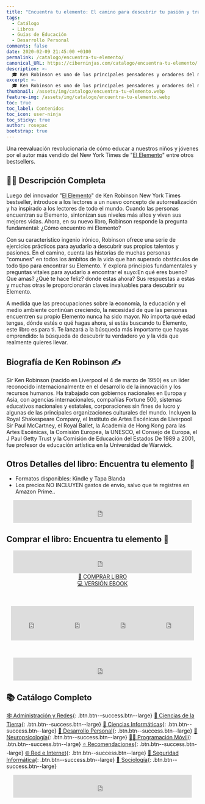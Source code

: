 ```yaml
---
title: "Encuentra tu elemento: El camino para descubrir tu pasión y transformar tu vida de Ken Robinson 🎓"
tags:
  - Catálogo
  - Libros
  - Guías de Educación
  - Desarrollo Personal
comments: false
date: 2020-02-09 21:45:00 +0100
permalink: /catalogo/encuentra-tu-elemento/
canonical_URL: https://ciberninjas.com/catalogo/encuentra-tu-elemento/
description: >-
  🎓 Ken Robinson es uno de los principales pensadores y oradores del mundo sobre creatividad y realización personal en Encuentra tu elemento: El camino para descubrir tu pasión y transformar tu vida.
excerpt: >-
  🎓 Ken Robinson es uno de los principales pensadores y oradores del mundo sobre creatividad y realización personal en Encuentra tu elemento: El camino para descubrir tu pasión y transformar tu vida.
thumbnail: /assets/img/catalogo/encuentra-tu-elemento.webp
feature-img: /assets/img/catalogo/encuentra-tu-elemento.webp
toc: true
toc_label: Contenidos
toc_icon: user-ninja
toc_sticky: true
author: rosepac
bootstrap: true
---
```


Una reevaluación revolucionaria de cómo educar a nuestros niños y jóvenes por el autor más vendido del New York Times de "[El Elemento](/catalogo/descubrir-tu-pasion/)" entre otros bestsellers.

## 🙋‍♀️ Descripci&oacute;n Completa

Luego del innovador "[El Elemento](/catalogo/descubrir-tu-pasion/)" de Ken Robinson New York Times bestseller, introduce a los lectores a un nuevo concepto de autorrealización y ha inspirado a los lectores de todo el mundo. Cuando las personas encuentran su Elemento, sintonizan sus niveles más altos y viven sus mejores vidas. Ahora, en su nuevo libro, Robinson responde la pregunta fundamental: ¿Cómo encuentro mi Elemento?

Con su característico ingenio irónico, Robinson ofrece una serie de ejercicios prácticos para ayudarlo a descubrir sus propios talentos y pasiones. En el camino, cuenta las historias de muchas personas "comunes" en todos los ámbitos de la vida que han superado obstáculos de todo tipo para encontrar su Elemento. Y explora principios fundamentales y preguntas vitales para ayudarlo a encontrar el suyo:En qué eres bueno? Que amas? ¿Qué te hace feliz? donde estas ahora? Sus respuestas a estas y muchas otras le proporcionarán claves invaluables para descubrir su Elemento.

A medida que las preocupaciones sobre la economía, la educación y el medio ambiente continúan creciendo, la necesidad de que las personas encuentren su propio Elemento nunca ha sido mayor. No importa qué edad tengas, dónde estés o qué hagas ahora, si estás buscando tu Elemento, este libro es para ti. Te lanzará a la búsqueda más importante que hayas emprendido: la búsqueda de descubrir tu verdadero yo y la vida que realmente quieres llevar.

## **Biografía de Ken Robinson** ✍

Sir Ken Robinson (nacido en Liverpool el 4 de marzo de 1950) es un líder reconocido internacionalmente en el desarrollo de la innovación y los recursos humanos. Ha trabajado con gobiernos nacionales en Europa y Asia, con agencias internacionales, compañías Fortune 500, sistemas educativos nacionales y estatales, corporaciones sin fines de lucro y algunas de las principales organizaciones culturales del mundo. Incluyen la Royal Shakespeare Company, el Instituto de Artes Escénicas de Liverpool Sir Paul McCartney, el Royal Ballet, la Academia de Hong Kong para las Artes Escénicas, la Comisión Europea, la UNESCO, el Consejo de Europa, el J Paul Getty Trust y la Comisión de Educación del Estados De 1989 a 2001, fue profesor de educación artística en la Universidad de Warwick.

## **Otros Detalles del libro: Encuentra tu elemento** 📝

* Formatos disponibles: Kindle y Tapa Blanda
* Los precios NO INCLUYEN gastos de envío, salvo que te registres en Amazon Prime..

<center><iframe src="https://rcm-eu.amazon-adsystem.com/e/cm?o=30&amp;p=48&amp;l=ur1&amp;category=premium&amp;banner=1E7ZEBFW3E0G3W1WXZ82&amp;f=ifr&amp;linkID=36c6741f8667c2eb2286cb8ca0062ecb&amp;t=ciberninjas07-21&amp;tracking_id=ciberninjas07-21" width="468" height="60" scrolling="no" border="0" marginwidth="0" style="border:none;" frameborder="0"></iframe></center>

## **Comprar el libro: Encuentra tu elemento** 💖

<center><iframe src="https://rcm-eu.amazon-adsystem.com/e/cm?o=30&amp;p=13&amp;l=ur1&amp;category=gift_certificates&amp;banner=0YM2726C1ESR66Q7QG02&amp;f=ifr&amp;linkID=b74ea8b6b0434619f53785a367d3de3d&amp;t=ciberninjas07-21&amp;tracking_id=ciberninjas07-21" width="468" height="60" scrolling="no" border="0" marginwidth="0" style="border:none;" frameborder="0"></iframe></center>

<center><a class="btn btn--warning btn--large" title="Encuentra tu elemento: El camino para descubrir tu pasión y transformar tu vida | Ciberninjas" href="https://amzn.to/379OIzX" target="_blank">📓 COMPRAR LIBRO</a></center>

<center><a class="btn btn--warning btn--large" title="Encuentra tu elemento: El camino para descubrir tu pasión y transformar tu vida | Ciberninjas" href="https://amzn.to/37eTcVZ" target="_blank">💻 VERSI&Oacute;N EBOOK</a></center>

&nbsp;

<center><iframe src="https://rcm-eu.amazon-adsystem.com/e/cm?o=30&amp;p=20&amp;l=ur1&amp;category=kindle&amp;banner=0K8KMRM0NM2Y5A191Z02&amp;f=ifr&amp;linkID=211f5ada1acf9b558138a9115015fccc&amp;t=ciberninjas07-21&amp;tracking_id=ciberninjas07-21" width="120" height="90" scrolling="no" border="0" marginwidth="0" style="border:none;" frameborder="0"></iframe><iframe src="https://rcm-eu.amazon-adsystem.com/e/cm?o=30&amp;p=20&amp;l=ur1&amp;category=kindle&amp;banner=1MY6V4BGBKF24MPVQ382&amp;f=ifr&amp;linkID=bc72cdf8c85667d9cf8d99ac40b234cf&amp;t=ciberninjas07-21&amp;tracking_id=ciberninjas07-21" width="120" height="90" scrolling="no" border="0" marginwidth="0" style="border:none;" frameborder="0"></iframe><iframe src="https://rcm-eu.amazon-adsystem.com/e/cm?o=30&amp;p=20&amp;l=ur1&amp;category=fire_tablets&amp;banner=09F0X29YE5A28P2Z02G2&amp;f=ifr&amp;linkID=99987810c2d699e6b1a4becf63ee659b&amp;t=ciberninjas07-21&amp;tracking_id=ciberninjas07-21" width="120" height="90" scrolling="no" border="0" marginwidth="0" style="border:none;" frameborder="0"></iframe><iframe src="https://rcm-eu.amazon-adsystem.com/e/cm?o=30&amp;p=20&amp;l=ur1&amp;category=kindle_oasis&amp;banner=0NJNYNMJ9TB937AZFHG2&amp;f=ifr&amp;linkID=a42c1c2fd452f496c7105f18b28d8c61&amp;t=ciberninjas07-21&amp;tracking_id=ciberninjas07-21" width="120" height="90" scrolling="no" border="0" marginwidth="0" style="border:none;" frameborder="0"></iframe></center>

&nbsp;

<center><iframe src="https://rcm-eu.amazon-adsystem.com/e/cm?o=30&amp;p=13&amp;l=ur1&amp;category=kindlestore&amp;banner=0P95N768FCV2P0732CG2&amp;f=ifr&amp;linkID=75656190f347ab8c55ea09e0b6f57418&amp;t=ciberninjas07-21&amp;tracking_id=ciberninjas07-21" width="468" height="60" scrolling="no" border="0" marginwidth="0" style="border:none;" frameborder="0"></iframe></center>

## 📚 Cat&aacute;logo Completo

[🕸 Administraci&oacute;n y Redes](/categoria/#administración-y-redes "Libros de Redes y Administración"){: .btn.btn--success.btn--large} [🌄 Ciencias de la Tierra](/categoria/#ciencias-de-la-tierra "Libros de Categoría de Ciencias de la Tierra"){: .btn.btn--success.btn--large} [🔬 Ciencias Informáticas](/categoria/#ciencias-informáticas "Libros de Categoría Ciencias Informáticas"){: .btn.btn--success.btn--large} [💪 Desarrollo Personal](/categoria/#desarrollo-personal "Libros de Categoría Desarrollo Personal"){: .btn.btn--success.btn--large} [🧠 Neuropsicología](/categoria/#neuropsicología "Libros relacionados con la neurociencia y la psicología"){: .btn.btn--success.btn--large} [👨‍💻 Programación Móvil](/categoria/#programación-móvil "Libros de Frameworks de Creación de Aplicaciones Móviles Multiplataforma"){: .btn.btn--success.btn--large} [⭐ Recomendaciones](/categoria/#recomendaciones "Libros recomendados por diferentes personajes famosos de influencia"){: .btn.btn--success.btn--large} [🌐 Red e Internet](/categoria/#red-e-internet "Libros en relación a las Redes e Internet"){: .btn.btn--success.btn--large} [🔐 Seguridad Inform&aacute;tica](/categoria/#seguridad-inform%C3%A1tica "Libros de Categoría Seguridad Informática"){: .btn.btn--success.btn--large} [🤼 Sociología](/categoria/#sociología "Libros de Categoría Sociología"){: .btn.btn--success.btn--large}

<center><iframe src="https://rcm-eu.amazon-adsystem.com/e/cm?o=30&amp;p=13&amp;l=ur1&amp;category=libros&amp;banner=16R3XS8RQ89N3YJR4B02&amp;f=ifr&amp;linkID=56cd664728c9a7de32cbacd0aafc13ca&amp;t=ciberninjas07-21&amp;tracking_id=ciberninjas07-21" width="468" height="60" scrolling="no" border="0" marginwidth="0" style="border:none;" frameborder="0"></iframe></center>
